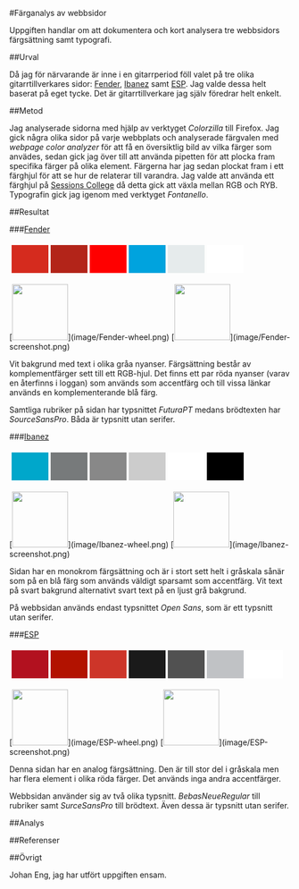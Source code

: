 ---
---
#Färganalys av webbsidor

Uppgiften handlar om att dokumentera och kort analysera tre webbsidors färgsättning samt typografi.

##Urval

Då jag för närvarande är inne i en gitarrperiod föll valet på tre olika gitarrtillverkares sidor: [Fender](http://www.fender.com/), [Ibanez](http://www.ibanez.com/) samt [ESP](http://www.espguitars.com/main). Jag valde dessa helt baserat på eget tycke. Det är gitarrtillverkare jag själv föredrar helt enkelt.

##Metod

Jag analyserade sidorna med hjälp av verktyget *Colorzilla* till Firefox. Jag gick några olika sidor på varje webbplats och analyserade färgvalen med *webpage color analyzer* för att få en översiktlig bild av vilka färger som anvädes, sedan gick jag över till att använda pipetten för att plocka fram specifika färger på olika element. Färgerna har jag sedan plockat fram i ett färghjul för att se hur de relaterar till varandra. Jag valde att använda ett färghjul på [Sessions College](https://www.sessions.edu/color-calculator/) då detta gick att växla mellan RGB och RYB.
Typografin gick jag igenom med verktyget *Fontanello*.

##Resultat

###[Fender](http://www.fender.com/)

<table style="border-spacing: 4px; border-collapse: separate">
<tr>
<td style="height: 50px; width: 50px; background-color: #d52b1e">
<td style="height: 50px; width: 50px; background-color: #b32419">
<td style="height: 50px; width: 50px; background-color: #ff0000">
<td style="height: 50px; width: 50px; background-color: #00a3de">
<td style="height: 50px; width: 50px; background-color: #e6ebec">
<td style="height: 50px; width: 50px; background-color: #fff">
</tr>
</table>
[<img src="image/Fender-wheel.png" height="100">](image/Fender-wheel.png)
[<img src="image/Fender-screenshot.png" height="100">](image/Fender-screenshot.png)

Vit bakgrund med text i olika gråa nyanser. Färgsättning består av komplementfärger sett till ett RGB-hjul. Det finns ett par röda nyanser (varav en återfinns i loggan) som används som accentfärg och till vissa länkar används en komplementerande blå färg.

Samtliga rubriker på sidan har typsnittet *FuturaPT* medans brödtexten har *SourceSansPro*. Båda är typsnitt utan serifer.

###[Ibanez](http://www.ibanez.com/)

<table style="border-spacing: 4px; border-collapse: separate">
<tr>
<td style="height: 50px; width: 50px; background-color: #00a7cb">
<td style="height: 50px; width: 50px; background-color: #777a7b">
<td style="height: 50px; width: 50px; background-color: #888">
<td style="height: 50px; width: 50px; background-color: #ccc">
<td style="height: 50px; width: 50px; background-color: #fff">
<td style="height: 50px; width: 50px; background-color: #000">
</tr>
</table>
[<img src="image/Ibanez-wheel.png" height="100">](image/Ibanez-wheel.png)
[<img src="image/Ibanez-screenshot.png" height="100">](image/Ibanez-screenshot.png)

Sidan har en monokrom färgsättning och är i stort sett helt i gråskala sånär som på en blå färg som används väldigt sparsamt som accentfärg. Vit text på svart bakgrund alternativt svart text på en ljust grå bakgrund.

På webbsidan används endast typsnittet *Open Sans*, som är ett typsnitt utan serifer.

###[ESP](http://www.espguitars.com/main)

<table style="border-spacing: 4px; border-collapse: separate">
<tr>
<td style="height: 50px; width: 50px; background-color: #b2111f">
<td style="height: 50px; width: 50px; background-color: #b21200">
<td style="height: 50px; width: 50px; background-color: #cd3529">
<td style="height: 50px; width: 50px; background-color: #1a1a1a">
<td style="height: 50px; width: 50px; background-color: #515151">
<td style="height: 50px; width: 50px; background-color: #c0c2c5">
<td style="height: 50px; width: 50px; background-color: #fff">

</tr>
</table>
[<img src="image/ESP-wheel.png" height="100">](image/ESP-wheel.png)
[<img src="image/ESP-screenshot.png" height="100">](image/ESP-screenshot.png)

Denna sidan har en analog färgsättning. Den är till stor del i gråskala men har flera element i olika röda färger. Det används inga andra accentfärger.

Webbsidan använder sig av två olika typsnitt. *BebasNeueRegular* till rubriker samt *SurceSansPro* till brödtext. Även dessa är typsnitt utan serifer.

##Analys

##Referenser



##Övrigt

Johan Eng, jag har utfört uppgiften ensam.